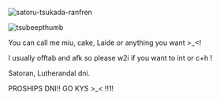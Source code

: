![satoru-tsukada-ranfren](https://github.com/miudacat/miudacat/assets/167997747/bc6fd96a-a769-49f5-be75-182c4125c7a4)

![tsubeepthumb](https://github.com/miudacat/miudacat/assets/167997747/a6a2d0cf-644e-43f3-861c-e21ab5d0f7f6)

You can call me miu, cake, Laide or anything you want >_<!

I usually offtab and afk so please w2i if you want to int or c+h !

Satoran, Lutherandal dni.

PROSHIPS DNI!! GO KYS >_< !!1!
